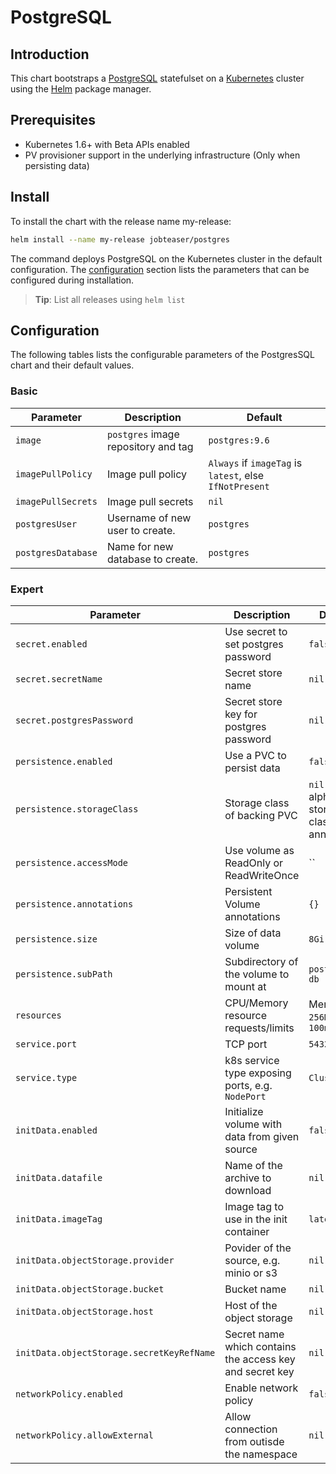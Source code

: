 # PostgreSQL

## Introduction
This chart bootstraps a [PostgreSQL](https://github.com/docker-library/postgres) statefulset on a [Kubernetes](https://kubernetes.io/) cluster using the [Helm](https://helm.sh/) package manager.

## Prerequisites
- Kubernetes 1.6+ with Beta APIs enabled
- PV provisioner support in the underlying infrastructure (Only when persisting data)

## Install
To install the chart with the release name my-release:
```sh
helm install --name my-release jobteaser/postgres
```
The command deploys PostgreSQL on the Kubernetes cluster in the default configuration. The [configuration](#configuration) section lists the parameters that can be configured during installation.
> **Tip**: List all releases using `helm list`


## Configuration
The following tables lists the configurable parameters of the PostgresSQL chart and their default values.

### Basic
| Parameter          | Description                         | Default                                                 |
| ---                | ---                                 | ---                                                     |
| `image`            | `postgres` image repository and tag | `postgres:9.6`                                          |
| `imagePullPolicy`  | Image pull policy                   | `Always` if `imageTag` is `latest`, else `IfNotPresent` |
| `imagePullSecrets` | Image pull secrets                  | `nil`                                                   |
| `postgresUser`     | Username of new user to create.     | `postgres`                                              |
| `postgresDatabase` | Name for new database to create.    | `postgres`                                              |

### Expert
| Parameter                                 | Description                                              | Default                                     |
| ---                                       | ---                                                      | ---                                         |
| `secret.enabled`                          | Use secret to set postgres password                      | `false`                                     |
| `secret.secretName`                       | Secret store name                                        | `nil`                                       |
| `secret.postgresPassword`                 | Secret store key for postgres password                   | `nil`                                       |
| `persistence.enabled`                     | Use a PVC to persist data                                | `false`                                     |
| `persistence.storageClass`                | Storage class of backing PVC                             | `nil` (uses alpha storage class annotation) |
| `persistence.accessMode`                  | Use volume as ReadOnly or ReadWriteOnce                  | ``                             |
| `persistence.annotations`                 | Persistent Volume annotations                            | `{}`                                        |
| `persistence.size`                        | Size of data volume                                      | `8Gi`                                       |
| `persistence.subPath`                     | Subdirectory of the volume to mount at                   | `postgresql-db`                             |
| `resources`                               | CPU/Memory resource requests/limits                      | Memory: `256Mi`, CPU: `100m`                |
| `service.port`                            | TCP port                                                 | `5432`                                      |
| `service.type`                            | k8s service type exposing ports, e.g. `NodePort`         | `ClusterIP`                                 |
| `initData.enabled`                        | Initialize volume with data from given source            | `false`                                     |
| `initData.datafile`                       | Name of the archive to download                          | `nil`                                     |
| `initData.imageTag`                       | Image tag to use in the init container                   | `latest`                                    |
| `initData.objectStorage.provider`         | Povider of the source, e.g. minio or s3                  | `nil`                                     |
| `initData.objectStorage.bucket`           | Bucket name                                              | `nil`                                     |
| `initData.objectStorage.host`             | Host of the object storage                               | `nil`                                     |
| `initData.objectStorage.secretKeyRefName` | Secret name which contains the access key and secret key | `nil`                                     |
| `networkPolicy.enabled` | Enable network policy | `false`                                     |
| `networkPolicy.allowExternal` | Allow connection from outisde the namespace | `nil`                                     |


